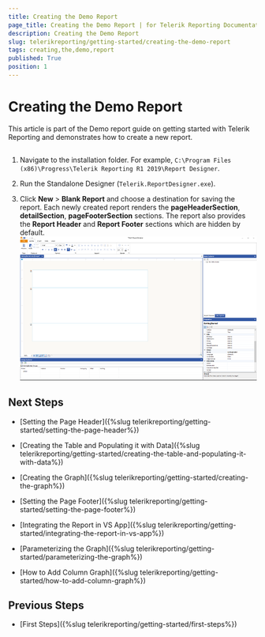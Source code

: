 ```yaml
---
title: Creating the Demo Report
page_title: Creating the Demo Report | for Telerik Reporting Documentation
description: Creating the Demo Report
slug: telerikreporting/getting-started/creating-the-demo-report
tags: creating,the,demo,report
published: True
position: 1
---
```


# Creating the Demo Report



This article is part of the Demo report guide on getting started with Telerik Reporting and demonstrates how to create a new report.       

## 

1. Navigate to the installation folder. For example, `C:\Program Files (x86)\Progress\Telerik Reporting R1 2019\Report Designer`.             

1. Run the Standalone Designer (`Telerik.ReportDesigner.exe`).             

1. Click __New__ > __Blank Report__ and choose a destination for saving the report.             Each newly created report renders the __pageHeaderSection__, __detailSection__,               __pageFooterSection__ sections.               The report also provides the __Report Header__ and __Report Footer__ sections which are hidden by default.               
  ![initialview](images/initialview.PNG)

## Next Steps

* [Setting the Page Header]({%slug telerikreporting/getting-started/setting-the-page-header%})

* [Creating the Table and Populating it with Data]({%slug telerikreporting/getting-started/creating-the-table-and-populating-it-with-data%})

* [Creating the Graph]({%slug telerikreporting/getting-started/creating-the-graph%})

* [Setting the Page Footer]({%slug telerikreporting/getting-started/setting-the-page-footer%})

* [Integrating the Report in VS App]({%slug telerikreporting/getting-started/integrating-the-report-in-vs-app%})

* [Parameterizing the Graph]({%slug telerikreporting/getting-started/parameterizing-the-graph%})

* [How to Add Column Graph]({%slug telerikreporting/getting-started/how-to-add-column-graph%})

## Previous Steps

* [First Steps]({%slug telerikreporting/getting-started/first-steps%})
